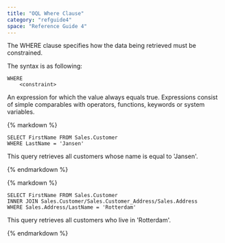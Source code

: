 ```yaml
---
title: "OQL Where Clause"
category: "refguide4"
space: "Reference Guide 4"
---
```

The WHERE clause specifies how the data being retrieved must be constrained.

The syntax is as following:

```
WHERE
    <constraint>

```

**<constraint>**
An expression for which the value always equals true. Expressions consist of simple comparables with operators, functions, keywords or system variables.

<div class="alert alert-info">{% markdown %}

```
SELECT FirstName FROM Sales.Customer
WHERE LastName = 'Jansen'
```

This query retrieves all customers whose name is equal to 'Jansen'.

{% endmarkdown %}</div><div class="alert alert-info">{% markdown %}

```
SELECT FirstName FROM Sales.Customer
INNER JOIN Sales.Customer/Sales.Customer_Address/Sales.Address
WHERE Sales.Address/LastName = 'Rotterdam'
```

This query retrieves all customers who live in 'Rotterdam'.

{% endmarkdown %}</div>